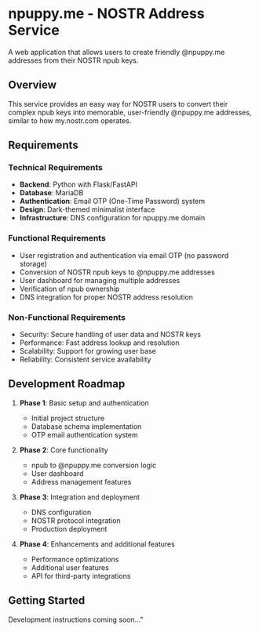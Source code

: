# npuppy.me - NOSTR Address Service

A web application that allows users to create friendly @npuppy.me addresses from their NOSTR npub keys.

## Overview

This service provides an easy way for NOSTR users to convert their complex npub keys into memorable, user-friendly @npuppy.me addresses, similar to how my.nostr.com operates.

## Requirements

### Technical Requirements
- **Backend**: Python with Flask/FastAPI
- **Database**: MariaDB
- **Authentication**: Email OTP (One-Time Password) system
- **Design**: Dark-themed minimalist interface
- **Infrastructure**: DNS configuration for npuppy.me domain

### Functional Requirements
- User registration and authentication via email OTP (no password storage)
- Conversion of NOSTR npub keys to @npuppy.me addresses
- User dashboard for managing multiple addresses
- Verification of npub ownership
- DNS integration for proper NOSTR address resolution

### Non-Functional Requirements
- Security: Secure handling of user data and NOSTR keys
- Performance: Fast address lookup and resolution
- Scalability: Support for growing user base
- Reliability: Consistent service availability

## Development Roadmap

1. **Phase 1**: Basic setup and authentication
   - Initial project structure
   - Database schema implementation
   - OTP email authentication system

2. **Phase 2**: Core functionality
   - npub to @npuppy.me conversion logic
   - User dashboard
   - Address management features

3. **Phase 3**: Integration and deployment
   - DNS configuration
   - NOSTR protocol integration
   - Production deployment

4. **Phase 4**: Enhancements and additional features
   - Performance optimizations
   - Additional user features
   - API for third-party integrations

## Getting Started

Development instructions coming soon..."
